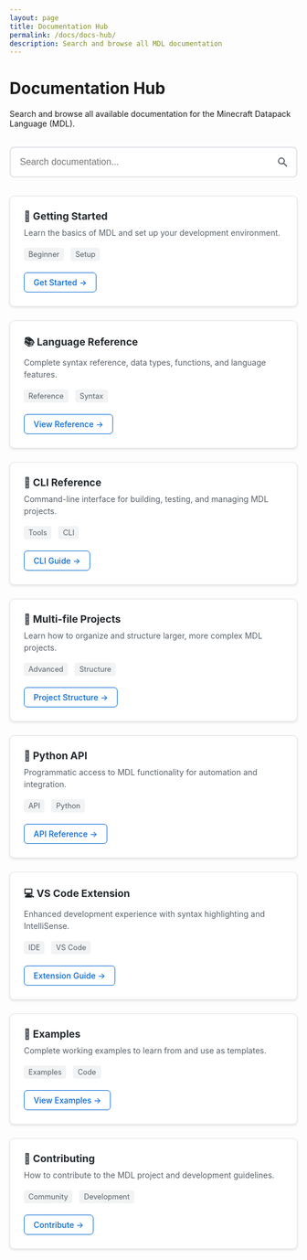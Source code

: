 ```yaml
---
layout: page
title: Documentation Hub
permalink: /docs/docs-hub/
description: Search and browse all MDL documentation
---
```


# Documentation Hub

Search and browse all available documentation for the Minecraft Datapack Language (MDL).

<div class="search-container">
  <input type="text" id="docSearch" placeholder="Search documentation..." class="search-input">
  <div class="search-icon">
    <svg width="20" height="20" viewBox="0 0 20 20" fill="currentColor">
      <path fill-rule="evenodd" d="M8 4a4 4 0 100 8 4 4 0 000-8zM2 8a6 6 0 1110.89 3.476l4.817 4.817a1 1 0 01-1.414 1.414l-4.816-4.816A6 6 0 012 8z" clip-rule="evenodd"/>
    </svg>
  </div>
</div>

<div class="docs-grid" id="docsGrid">
  <div class="doc-card" data-categories="getting-started beginner">
    <h3>🚀 Getting Started</h3>
    <p>Learn the basics of MDL and set up your development environment.</p>
    <div class="doc-meta">
      <span class="category">Beginner</span>
      <span class="category">Setup</span>
    </div>
    <a href="/docs/getting-started/" class="doc-link">Get Started →</a>
  </div>
  
  <div class="doc-card" data-categories="language reference syntax">
    <h3>📚 Language Reference</h3>
    <p>Complete syntax reference, data types, functions, and language features.</p>
    <div class="doc-meta">
      <span class="category">Reference</span>
      <span class="category">Syntax</span>
    </div>
    <a href="/docs/language-reference/" class="doc-link">View Reference →</a>
  </div>
  
  <div class="doc-card" data-categories="cli command-line tools">
    <h3>🔧 CLI Reference</h3>
    <p>Command-line interface for building, testing, and managing MDL projects.</p>
    <div class="doc-meta">
      <span class="category">Tools</span>
      <span class="category">CLI</span>
    </div>
    <a href="/docs/cli-reference/" class="doc-link">CLI Guide →</a>
  </div>
  
  <div class="doc-card" data-categories="multi-file projects structure">
    <h3>📁 Multi-file Projects</h3>
    <p>Learn how to organize and structure larger, more complex MDL projects.</p>
    <div class="doc-meta">
      <span class="category">Advanced</span>
      <span class="category">Structure</span>
    </div>
    <a href="/docs/multi-file-projects/" class="doc-link">Project Structure →</a>
  </div>
  
  <div class="doc-card" data-categories="python api programming">
    <h3>🐍 Python API</h3>
    <p>Programmatic access to MDL functionality for automation and integration.</p>
    <div class="doc-meta">
      <span class="category">API</span>
      <span class="category">Python</span>
    </div>
    <a href="/docs/python-api/" class="doc-link">API Reference →</a>
  </div>
  
  <div class="doc-card" data-categories="vscode extension ide">
    <h3>💻 VS Code Extension</h3>
    <p>Enhanced development experience with syntax highlighting and IntelliSense.</p>
    <div class="doc-meta">
      <span class="category">IDE</span>
      <span class="category">VS Code</span>
    </div>
    <a href="/docs/vscode-extension/" class="doc-link">Extension Guide →</a>
  </div>
  
  <div class="doc-card" data-categories="examples code samples">
    <h3>🎯 Examples</h3>
    <p>Complete working examples to learn from and use as templates.</p>
    <div class="doc-meta">
      <span class="category">Examples</span>
      <span class="category">Code</span>
    </div>
    <a href="/docs/examples/" class="doc-link">View Examples →</a>
  </div>
  
  <div class="doc-card" data-categories="contributing development">
    <h3>🤝 Contributing</h3>
    <p>How to contribute to the MDL project and development guidelines.</p>
    <div class="doc-meta">
      <span class="category">Community</span>
      <span class="category">Development</span>
    </div>
    <a href="/docs/contributing/" class="doc-link">Contribute →</a>
  </div>
</div>

<div class="no-results" id="noResults" style="display: none;">
  <h3>No documentation found</h3>
  <p>Try searching with different keywords or browse all documentation above.</p>
</div>

<style>
.search-container {
  position: relative;
  margin: 2rem 0;
  max-width: 600px;
}

.search-input {
  width: 100%;
  padding: 1rem 3rem 1rem 1rem;
  border: 2px solid #e1e4e8;
  border-radius: 8px;
  font-size: 1rem;
  transition: border-color 0.2s, box-shadow 0.2s;
}

.search-input:focus {
  outline: none;
  border-color: #0366d6;
  box-shadow: 0 0 0 3px rgba(3, 102, 214, 0.1);
}

.search-icon {
  position: absolute;
  right: 1rem;
  top: 50%;
  transform: translateY(-50%);
  color: #586069;
}

.docs-grid {
  display: grid;
  grid-template-columns: repeat(auto-fit, minmax(350px, 1fr));
  gap: 1.5rem;
  margin: 2rem 0;
}

.doc-card {
  background: #ffffff;
  border: 1px solid #e1e4e8;
  border-radius: 8px;
  padding: 1.5rem;
  box-shadow: 0 2px 4px rgba(0,0,0,0.1);
  transition: transform 0.2s, box-shadow 0.2s;
}

.doc-card:hover {
  transform: translateY(-2px);
  box-shadow: 0 4px 12px rgba(0,0,0,0.15);
}

.doc-card.hidden {
  display: none;
}

.doc-card h3 {
  margin: 0 0 0.5rem 0;
  color: #24292e;
  font-size: 1.1rem;
}

.doc-card p {
  margin: 0 0 1rem 0;
  color: #586069;
  line-height: 1.5;
}

.doc-meta {
  margin-bottom: 1rem;
}

.category {
  display: inline-block;
  background: #f1f3f4;
  color: #586069;
  padding: 0.25rem 0.5rem;
  border-radius: 4px;
  font-size: 0.8rem;
  margin-right: 0.5rem;
  margin-bottom: 0.25rem;
}

.doc-link {
  display: inline-block;
  color: #0366d6;
  text-decoration: none;
  font-weight: 500;
  padding: 0.5rem 1rem;
  border: 1px solid #0366d6;
  border-radius: 6px;
  transition: background-color 0.2s, color 0.2s;
}

.doc-link:hover {
  background: #0366d6;
  color: #ffffff;
  text-decoration: none;
}

.no-results {
  text-align: center;
  padding: 3rem;
  color: #586069;
}

.no-results h3 {
  margin-bottom: 0.5rem;
  color: #24292e;
}

@media (max-width: 768px) {
  .docs-grid {
    grid-template-columns: 1fr;
  }
  
  .search-input {
    font-size: 16px; /* Prevents zoom on iOS */
  }
}
</style>

<script>
document.addEventListener('DOMContentLoaded', function() {
  const searchInput = document.getElementById('docSearch');
  const docsGrid = document.getElementById('docsGrid');
  const docCards = docsGrid.querySelectorAll('.doc-card');
  const noResults = document.getElementById('noResults');
  
  searchInput.addEventListener('input', function() {
    const searchTerm = this.value.toLowerCase().trim();
    let visibleCount = 0;
    
    docCards.forEach(card => {
      const title = card.querySelector('h3').textContent.toLowerCase();
      const description = card.querySelector('p').textContent.toLowerCase();
      const categories = card.dataset.categories.toLowerCase();
      
      const matches = title.includes(searchTerm) || 
                     description.includes(searchTerm) || 
                     categories.includes(searchTerm);
      
      if (matches || searchTerm === '') {
        card.classList.remove('hidden');
        visibleCount++;
      } else {
        card.classList.add('hidden');
      }
    });
    
    // Show/hide no results message
    if (visibleCount === 0 && searchTerm !== '') {
      noResults.style.display = 'block';
    } else {
      noResults.style.display = 'none';
    }
  });
  
  // Focus search input on page load
  searchInput.focus();
});
</script>

